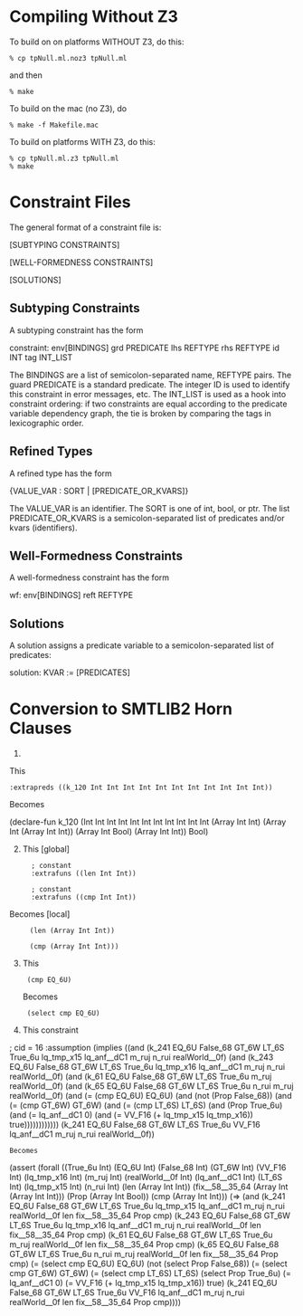 Compiling Without Z3
====================

To build on on platforms WITHOUT Z3, do this:

	% cp tpNull.ml.noz3 tpNull.ml

and then

	% make


To build on the mac (no Z3), do 

	% make -f Makefile.mac

To build on platforms WITH Z3, do this:

	% cp tpNull.ml.z3 tpNull.ml
	% make




Constraint Files
================

The general format of a constraint file is:

  [SUBTYPING CONSTRAINTS]

  [WELL-FORMEDNESS CONSTRAINTS]
  
  [SOLUTIONS]
  
Subtyping Constraints
---------------------

A subtyping constraint has the form

  constraint:
    env[BINDINGS]
    grd PREDICATE
    lhs REFTYPE
    rhs REFTYPE
    id INT tag INT_LIST
    
The BINDINGS are a list of semicolon-separated name, REFTYPE
pairs. The guard PREDICATE is a standard predicate. The integer ID is
used to identify this constraint in error messages, etc.  The INT_LIST
is used as a hook into constraint ordering: if two constraints are
equal according to the predicate variable dependency graph, the tie is
broken by comparing the tags in lexicographic order.

Refined Types
-------------

A refined type has the form

  {VALUE_VAR : SORT | [PREDICATE_OR_KVARS]}

The VALUE_VAR is an identifier. The SORT is one of int, bool, or ptr.
The list PREDICATE_OR_KVARS is a semicolon-separated list of
predicates and/or kvars (identifiers).

Well-Formedness Constraints
---------------------------

A well-formedness constraint has the form

  wf:
    env[BINDINGS]
    reft REFTYPE

Solutions
---------

A solution assigns a predicate variable to a semicolon-separated list
of predicates:

  solution: KVAR := [PREDICATES]


Conversion to SMTLIB2 Horn Clauses
==================================

1.

This

    :extrapreds ((k_120 Int Int Int Int Int Int Int Int Int Int Int))

Becomes

  (declare-fun k_120
             (Int
              Int
              Int
              Int
              Int
              Int
              Int
              Int
              Int
              Int
              Int
              (Array Int Int)
              (Array Int (Array Int Int))
              (Array Int Bool)
              (Array Int Int))
             Bool)


2. This [global]

         ; constant 
         :extrafuns ((len Int Int))

         ; constant 
         :extrafuns ((cmp Int Int))


  Becomes [local]

         (len (Array Int Int))

         (cmp (Array Int Int)))

3. This 

        (cmp EQ_6U)

    Becomes

        (select cmp EQ_6U)

4. This constraint 


; cid = 16
:assumption
(implies ((and (k_241 EQ_6U False_68 GT_6W LT_6S True_6u lq_tmp_x15 lq_anf__dC1 m_ruj n_rui realWorld__0f) (and (k_243 EQ_6U False_68 GT_6W LT_6S True_6u lq_tmp_x16 lq_anf__dC1 m_ruj n_rui realWorld__0f) (and (k_61 EQ_6U False_68 GT_6W LT_6S True_6u m_ruj realWorld__0f) (and (k_65 EQ_6U False_68 GT_6W LT_6S True_6u n_rui m_ruj realWorld__0f) (and (= (cmp EQ_6U) EQ_6U) (and (not (Prop False_68)) (and (= (cmp GT_6W) GT_6W) (and (= (cmp LT_6S) LT_6S) (and (Prop True_6u) (and (= lq_anf__dC1 0) (and (= VV_F16 (+ lq_tmp_x15 lq_tmp_x16)) true)))))))))))) (k_241 EQ_6U False_68 GT_6W LT_6S True_6u VV_F16 lq_anf__dC1 m_ruj n_rui realWorld__0f))

    Becomes

(assert (forall ((True_6u Int)
         (EQ_6U Int)
         (False_68 Int)
         (GT_6W Int)
         (VV_F16 Int)
         (lq_tmp_x16 Int)
         (m_ruj Int)
         (realWorld__0f Int)
         (lq_anf__dC1 Int)
         (LT_6S Int)
         (lq_tmp_x15 Int)
         (n_rui Int)
         (len (Array Int Int))
         (fix__58__35_64 (Array Int (Array Int Int)))
         (Prop (Array Int Bool))
         (cmp (Array Int Int)))
  (=> (and (k_241 EQ_6U
                  False_68
                  GT_6W
                  LT_6S
                  True_6u
                  lq_tmp_x15
                  lq_anf__dC1
                  m_ruj
                  n_rui
                  realWorld__0f
                  len
                  fix__58__35_64
                  Prop
                  cmp)
           (k_243 EQ_6U
                  False_68
                  GT_6W
                  LT_6S
                  True_6u
                  lq_tmp_x16
                  lq_anf__dC1
                  m_ruj
                  n_rui
                  realWorld__0f
                  len
                  fix__58__35_64
                  Prop
                  cmp)
           (k_61 EQ_6U
                 False_68
                 GT_6W
                 LT_6S
                 True_6u
                 m_ruj
                 realWorld__0f
                 len
                 fix__58__35_64
                 Prop
                 cmp)
           (k_65 EQ_6U
                 False_68
                 GT_6W
                 LT_6S
                 True_6u
                 n_rui
                 m_ruj
                 realWorld__0f
                 len
                 fix__58__35_64
                 Prop
                 cmp)
           (= (select cmp EQ_6U) EQ_6U)
           (not (select Prop False_68))
           (= (select cmp GT_6W) GT_6W)
           (= (select cmp LT_6S) LT_6S)
           (select Prop True_6u)
           (= lq_anf__dC1 0)
           (= VV_F16 (+ lq_tmp_x15 lq_tmp_x16))
           true)
      (k_241 EQ_6U
             False_68
             GT_6W
             LT_6S
             True_6u
             VV_F16
             lq_anf__dC1
             m_ruj
             n_rui
             realWorld__0f
             len
             fix__58__35_64
             Prop
             cmp))))

